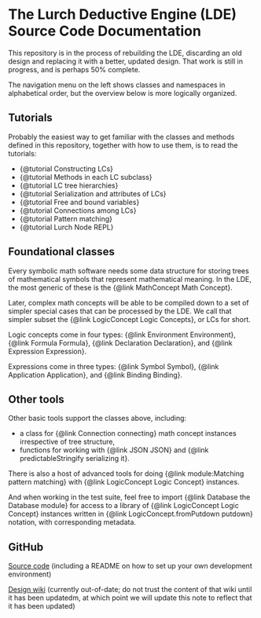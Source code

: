 
# The Lurch Deductive Engine (LDE) Source Code Documentation

This repository is in the process of rebuilding the LDE, discarding an old
design and replacing it with a better, updated design.  That work is still in
progress, and is perhaps 50% complete.

The navigation menu on the left shows classes and namespaces in alphabetical
order, but the overview below is more logically organized.

## Tutorials

Probably the easiest way to get familiar with the classes and methods defined
in this repository, together with how to use them, is to read the tutorials:

 * {@tutorial Constructing LCs}
 * {@tutorial Methods in each LC subclass}
 * {@tutorial LC tree hierarchies}
 * {@tutorial Serialization and attributes of LCs}
 * {@tutorial Free and bound variables}
 * {@tutorial Connections among LCs}
 * {@tutorial Pattern matching}
 * {@tutorial Lurch Node REPL}
 
## Foundational classes

Every symbolic math software needs some data structure for storing trees of
mathematical symbols that represent mathematical meaning.  In the LDE, the
most generic of these is the {@link MathConcept Math Concept}.

Later, complex math concepts will be able to be compiled down to a set of
simpler special cases that can be processed by the LDE.  We call that simpler
subset the {@link LogicConcept Logic Concepts}, or LCs for short.

Logic concepts come in four types: {@link Environment Environment},
{@link Formula Formula}, {@link Declaration Declaration}, and
{@link Expression Expression}.

Expressions come in three types: {@link Symbol Symbol},
{@link Application Application}, and {@link Binding Binding}.

## Other tools

Other basic tools support the classes above, including:

 * a class for {@link Connection connecting} math concept instances irrespective of
   tree structure,
 * functions for working with {@link JSON JSON} and
   {@link predictableStringify serializing it}.

There is also a host of advanced tools for doing {@link module:Matching pattern
matching} with {@link LogicConcept Logic Concept} instances.

And when working in the test suite, feel free to import
{@link Database the Database module} for access to a library of
{@link LogicConcept Logic Concept} instances written in
{@link LogicConcept.fromPutdown putdown} notation, with
corresponding metadata.

## GitHub

[Source code](http://github.com/lurchmath/lde) (including a README on how to
set up your own development environment)

[Design wiki](http://github.com/lurchmath/lde/wiki) (currently out-of-date; do
not trust the content of that wiki until it has been updatedm, at which point
we will update this note to reflect that it has been updated)
